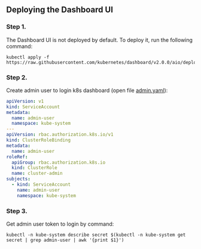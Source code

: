 ## Deploying the Dashboard UI 
### Step 1.
The Dashboard UI is not deployed by default. To deploy it, run the following command:
```shell script
kubectl apply -f https://raw.githubusercontent.com/kubernetes/dashboard/v2.0.0/aio/deploy/recommended.yaml
```

### Step 2.
Create admin user to login k8s dashboard (open file [admin.yaml](./admin.yaml)):  
```yaml
apiVersion: v1
kind: ServiceAccount
metadata:
  name: admin-user
  namespace: kube-system
---
apiVersion: rbac.authorization.k8s.io/v1
kind: ClusterRoleBinding
metadata:
  name: admin-user
roleRef:
  apiGroup: rbac.authorization.k8s.io
  kind: ClusterRole
  name: cluster-admin
subjects:
  - kind: ServiceAccount
    name: admin-user
    namespace: kube-system
```

### Step 3.
Get admin user token to login by command:
```shell script
kubectl -n kube-system describe secret $(kubectl -n kube-system get secret | grep admin-user | awk '{print $1}')
```

